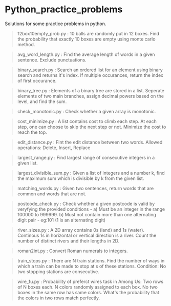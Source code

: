 # Python_practice_problems
Solutions for some practice problems in python.

> 12box10empty_prob.py : 10 balls are randomly put in 12 boxes. Find the probability that exactly 10 boxes are empty using monte carlo method.

>avg_word_length.py : Find the average length of words in a given sentence. Exclude punctuations.

> binary_search.py : Search an ordered list for an element using binary search and returns it's index. If multiple occurances, return the index of first occurance.

> binary_tree.py : Elements of a binary tree are stored in a list. Seperate elements of two main branches, assign decimal powers based on the level, and find the sum.

> check_monotonic.py : Check whether a given array is monotonic.

> cost_minimize.py : A list contains cost to climb each step. At each step, one can choose to skip the next step or not. Minimize the cost to reach the top.

> edit_distance.py : Fint the edit distance between two words. Allowed operations: Delete, Insert, Replace

> largest_range.py : Find largest range of consecutive integers in a given list.

> largest_divisible_sum.py : Given a list of integers and a number k, find the maximum sum which is divisible by k from the given list.

> matching_words.py : Given two sentences, return words that are common and words that are not.

> postcode_check.py : Check whether a given postcode is valid by veryfying the provided conditions - a) Must be an integer in the range 100000 to 999999. b) Must not contain more than one alternating digit pair - eg:101 (1 is an alternating digit)

> river_sizes.py : A 2D array contains 0s (land) and 1s (water). Continous 1s in horizontal or vertical direction is a river. Count the number of distinct rivers and their lengths in 2D.

> roman2int.py : Convert Roman numerals to integers. 

> train_stops.py : There are N train stations. Find the number of ways in which a train can be made to stop at s of these stations. Condition: No two stopping stations are consecutive.

> wire_fu.py : Probability of preferct wires task in Among Us: Two rows of N boxes each. N colors randomly assigned to each box. No two boxes in the same row has same colors. What's the probability that the colors in two rows match perfectly.
